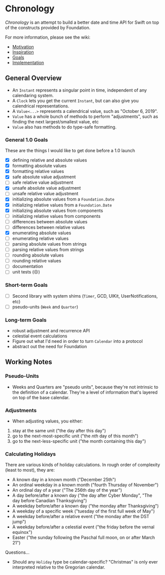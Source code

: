 # Chronology

*Chronology* is an attempt to build a better date and time API for Swift on top of the constructs provided by Foundation.

For more information, please see the wiki:

- [Motivation](https://github.com/davedelong/chronology/wiki/Foundation's-API)
- [Inspiration](https://github.com/davedelong/chronology/wiki/Inspiration)
- [Goals](https://github.com/davedelong/chronology/wiki/Goals)
- [Implementation](https://github.com/davedelong/chronology/wiki/Implementation)

## General Overview

- An `Instant` represents a singular point in time, independent of any calendaring system.
- A `Clock` lets you get the current `Instant`, but can also give you calendrical representations.
- A `Value<...>` represents a calendrical value, such as "October 6, 2019".
- `Value` has a whole bunch of methods to perform "adjustments", such as finding the next largest/smallest value, etc
- `Value` also has methods to do type-safe formatting.

### General 1.0 Goals

These are the things I would like to get done before a 1.0 launch

- [x] defining relative and absolute values
- [x] formatting absolute values
- [x] formatting relative values
- [x] safe absolute value adjustment
- [ ] safe relative value adjustment
- [x] unsafe absolute value adjustment
- [ ] unsafe relative value adjustment
- [x] initializing absolute values from a `Foundation.Date`
- [x] initializing relative values from a `Foundation.Date`
- [x] initializing absolute values from components
- [ ] initializing relative values from components
- [ ] differences between absolute values
- [ ] differences between relative values
- [x] enumerating absolute values
- [ ] enumerating relative values
- [ ] parsing absolute values from strings
- [ ] parsing relative values from strings
- [ ] rounding absolute values
- [ ] rounding relative values
- [ ] documentation
- [ ] unit tests (😣)

### Short-term Goals

- [ ] Second library with system shims (`Timer`, GCD, UIKit, UserNotifications, etc)
- [ ] pseudo-units (`Week` and `Quarter`)

### Long-term Goals

- robust adjustment and recurrence API
- celestial event calculations
- Figure out what I'd need in order to turn `Calendar` into a protocol
- abstract out the need for Foundation

## Working Notes

### Pseudo-Units

- Weeks and Quarters are "pseudo units", because they're not intrinsic to the definition of a calendar. They're a level of information that's layered on top of the base calendar.

### Adjustments

- When adjusting values, you either:
1. stay at the same unit ("the day after this day")
2. go to the next-most-specific unit ("the *nth* day of this month")
3. go to the next-less-specific unit ("the month containing this day")

### Calculating Holidays

There are various kinds of holiday calculations. In rough order of complexity (least to most), they are:

- A known day in a known month ("December 25th")
- An ordinal weekday in a known month ("fourth Thursday of November")
- An ordinal day of a year ("The 256th day of the year")
- A day before/after a known day ("the day after Cyber Monday", "The day before Canadian Thanksgiving")
- A weekday before/after a known day ("the monday after Thanksgiving")
- A weekday of a specific week ("tuesday of the first full week of May")
- A weekday before/after a relative event ("the monday after the DST jump")
- A weekday before/after a celestial event ("the friday before the vernal equinox")
- Easter ("the sunday following the Paschal full moon, on or after March 21")

Questions...
- Should any `Holiday` type be calendar-specific? "Christmas" is only ever interpreted relative to the Gregorian calendar.

